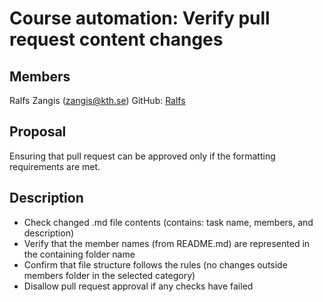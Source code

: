 # Course automation: Verify pull request content changes

## Members
Ralfs Zangis (zangis@kth.se)
GitHub: [Ralfs](https://github.com/bubriks)

## Proposal
Ensuring that pull request can be approved only if the formatting requirements are met. 

## Description
- Check changed .md file contents (contains: task name, members, and description)
- Verify that the member names (from README.md) are represented in the containing folder name
- Confirm that file structure follows the rules (no changes outside members folder in the selected category)
- Disallow pull request approval if any checks have failed